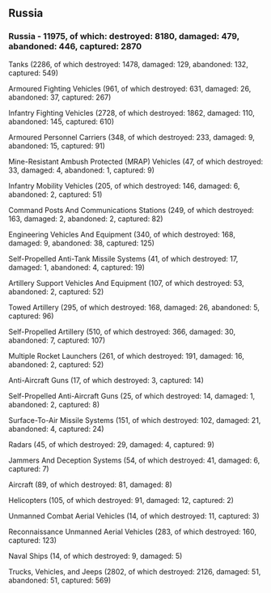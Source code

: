 
 
 ## Russia
 
 ### Russia - 11975, of which: destroyed: 8180, damaged: 479, abandoned: 446, captured: 2870

 

 

 Tanks (2286, of which destroyed: 1478, damaged: 129, abandoned: 132, captured: 549)

 Armoured Fighting Vehicles (961, of which destroyed: 631, damaged: 26, abandoned: 37, captured: 267)

 Infantry Fighting Vehicles (2728, of which destroyed: 1862, damaged: 110, abandoned: 145, captured: 610)

 Armoured Personnel Carriers (348, of which destroyed: 233, damaged: 9, abandoned: 15, captured: 91)

 Mine-Resistant Ambush Protected (MRAP) Vehicles (47, of which destroyed: 33, damaged: 4, abandoned: 1, captured: 9)

 Infantry Mobility Vehicles (205, of which destroyed: 146, damaged: 6, abandoned: 2, captured: 51)

 Command Posts And Communications Stations (249, of which destroyed: 163, damaged: 2, abandoned: 2, captured: 82)

 Engineering Vehicles And Equipment (340, of which destroyed: 168, damaged: 9, abandoned: 38, captured: 125)

 Self-Propelled Anti-Tank Missile Systems (41, of which destroyed: 17, damaged: 1, abandoned: 4, captured: 19)

 Artillery Support Vehicles And Equipment (107, of which destroyed: 53, abandoned: 2, captured: 52)

 Towed Artillery (295, of which destroyed: 168, damaged: 26, abandoned: 5, captured: 96)

 Self-Propelled Artillery (510, of which destroyed: 366, damaged: 30, abandoned: 7, captured: 107)

 Multiple Rocket Launchers (261, of which destroyed: 191, damaged: 16, abandoned: 2, captured: 52)

 Anti-Aircraft Guns (17, of which destroyed: 3, captured: 14)

 Self-Propelled Anti-Aircraft Guns (25, of which destroyed: 14, damaged: 1, abandoned: 2, captured: 8)

 Surface-To-Air Missile Systems (151, of which destroyed: 102, damaged: 21, abandoned: 4, captured: 24)

 Radars (45, of which destroyed: 29, damaged: 4, captured: 9)

 Jammers And Deception Systems (54, of which destroyed: 41, damaged: 6, captured: 7)

 Aircraft (89, of which destroyed: 81, damaged: 8)

 Helicopters (105, of which destroyed: 91, damaged: 12, captured: 2)

 Unmanned Combat Aerial Vehicles (14, of which destroyed: 11, captured: 3)

 Reconnaissance Unmanned Aerial Vehicles (283, of which destroyed: 160, captured: 123)

 Naval Ships (14, of which destroyed: 9, damaged: 5)

 Trucks, Vehicles, and Jeeps (2802, of which destroyed: 2126, damaged: 51, abandoned: 51, captured: 569)

